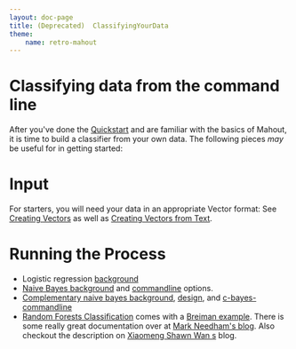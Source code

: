```yaml
---
layout: doc-page
title: (Deprecated)  ClassifyingYourData
theme:
    name: retro-mahout
---
```


# Classifying data from the command line


After you've done the [Quickstart](../basics/quickstart.html) and are familiar with the basics of Mahout, it is time to build a
classifier from your own data. The following pieces *may* be useful for in getting started:

<a name="ClassifyingYourData-Input"></a>
# Input

For starters, you will need your data in an appropriate Vector format: See [Creating Vectors](../basics/creating-vectors.html) as well as [Creating Vectors from Text](../basics/creating-vectors-from-text.html).

<a name="ClassifyingYourData-RunningtheProcess"></a>
# Running the Process

* Logistic regression [background](logistic-regression.html)
* [Naive Bayes background](naivebayes.html) and [commandline](bayesian-commandline.html) options.
* [Complementary naive bayes background](complementary-naive-bayes.html), [design](https://issues.apache.org/jira/browse/mahout-60.html), and [c-bayes-commandline](c-bayes-commandline.html)
* [Random Forests Classification](https://cwiki.apache.org/confluence/display/MAHOUT/Random+Forests) comes with a [Breiman example](breiman-example.html). There is some really great documentation
over at [Mark Needham's blog](http://www.markhneedham.com/blog/2012/10/27/kaggle-digit-recognizer-mahout-random-forest-attempt/). Also checkout the description on [Xiaomeng Shawn Wan
s](http://shawnwan.wordpress.com/2012/06/01/mahout-0-7-random-forest-examples/) blog.